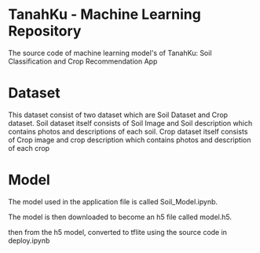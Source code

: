 # TanahKu - Machine Learning Repository
The source code of machine learning model's of TanahKu: Soil Classification and Crop Recommendation App
# Dataset
This dataset consist of two dataset which are Soil Dataset and Crop dataset. Soil dataset itself consists of Soil Image and Soil description which contains photos and descriptions of each soil.
Crop dataset itself consists of Crop image and crop description which contains photos and description of each crop
# Model
The model used in the application file is called Soil_Model.ipynb.

The model is then downloaded to become an h5 file called model.h5.

then from the h5 model, converted to tflite using the source code in deploy.ipynb

